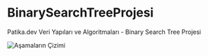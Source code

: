 # BinarySearchTreeProjesi
Patika.dev Veri Yapıları ve Algoritmaları - Binary Search Tree Projesi


![Aşamaların Çizimi](hhttps://ibb.co/W2br35F)